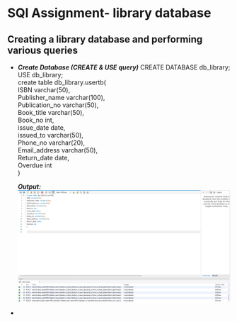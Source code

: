 # SQl Assignment- library database
## Creating a library database and performing various queries
- ***Create Database (CREATE & USE query)*** 
  CREATE DATABASE db_library;  
  USE db_library;  
  create table db_library.usertb(  
  ISBN varchar(50),  
  Publisher_name varchar(100),  
  Publication_no varchar(50),  
  Book_title varchar(50),  
  Book_no int,  
  issue_date date,  
  issued_to varchar(50),  
  Phone_no varchar(20),  
  Email_address varchar(50),  
  Return_date date,  
  Overdue int  
  ) 

  ***Output:***
  ![screenshot of database creation output.](https://github.com/anushkaarana/assignment-librarydb/blob/main/output/1.png)

- 
